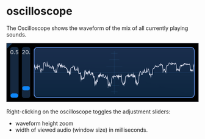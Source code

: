 # oscilloscope

The Oscilloscope shows the waveform of the mix of all currently playing sounds.

![oscilloscope view](osc.png)

Right-clicking on the oscilloscope toggles the adjustment sliders:
- waveform height zoom
- width of viewed audio (window size) in milliseconds.
